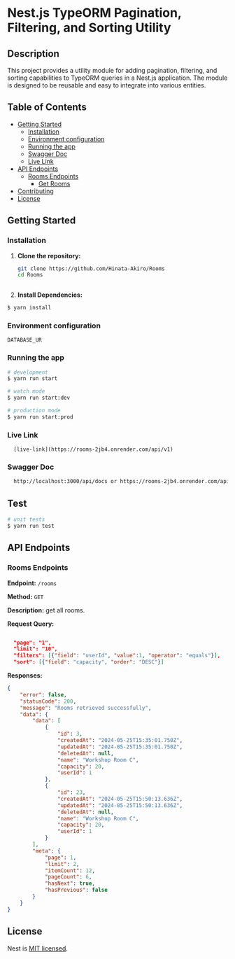 # Nest.js TypeORM Pagination, Filtering, and Sorting Utility
## Description
This project provides a utility module for adding pagination, filtering, and sorting capabilities to TypeORM queries in a Nest.js application. The module is designed to be reusable and easy to integrate into various entities.
## Table of Contents

- [Getting Started](#getting-started)
  - [Installation](#installation)
  - [Environment configuration](#environment-configuration)
  - [Running the app](#running-the-app)
  - [Swagger Doc](#swagger-doc)
  - [Live Link](#live-link)
- [API Endpoints](#api-endpoints)
  - [Rooms Endpoints](#rooms-endpoints)
    - [Get Rooms](#get-rooms)
- [Contributing](#contributing)
- [License](#license)

## Getting Started
### Installation

1. **Clone the repository:**

   ```bash
   git clone https://github.com/Hinata-Akiro/Rooms
   cd Rooms
  
2. **Install Dependencies:**

```bash
$ yarn install
```
### Environment configuration

  ```plaintext
  DATABASE_UR 
   ```

### Running the app
```bash
# development
$ yarn run start

# watch mode
$ yarn run start:dev

# production mode
$ yarn run start:prod
```

### Live Link
   ```plaintext
     [live-link](https://rooms-2jb4.onrender.com/api/v1)
   ```

### Swagger Doc
   ```bash
     http://localhost:3000/api/docs or https://rooms-2jb4.onrender.com/api/docs
   ```

## Test

```bash
# unit tests
$ yarn run test
```

## API Endpoints

### Rooms Endpoints

**Endpoint:** `/rooms`

**Method:** `GET`

**Description:** get all rooms.

**Request Query:**

```json

  "page": "1",
  "limit": "10",
  "filters": [{"field": "userId", "value":1, "operator": "equals"}],
  "sort": [{"field": "capacity", "order": "DESC"}]

```
**Responses:**

```json
{
    "error": false,
    "statusCode": 200,
    "message": "Rooms retrieved successfully",
    "data": {
        "data": [
            {
                "id": 3,
                "createdAt": "2024-05-25T15:35:01.750Z",
                "updatedAt": "2024-05-25T15:35:01.750Z",
                "deletedAt": null,
                "name": "Workshop Room C",
                "capacity": 20,
                "userId": 1
            },
            {
                "id": 23,
                "createdAt": "2024-05-25T15:50:13.636Z",
                "updatedAt": "2024-05-25T15:50:13.636Z",
                "deletedAt": null,
                "name": "Workshop Room C",
                "capacity": 20,
                "userId": 1
            }
        ],
        "meta": {
            "page": 1,
            "limit": 2,
            "itemCount": 12,
            "pageCount": 6,
            "hasNext": true,
            "hasPrevious": false
        }
    }
}
```
## License
Nest is [MIT licensed](LICENSE).
